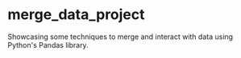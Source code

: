 # merge_data_project
Showcasing some techniques to merge and interact with data using Python's Pandas library.
